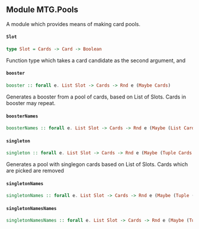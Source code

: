 ## Module MTG.Pools

A module which provides means of making card pools.

#### `Slot`

``` purescript
type Slot = Cards -> Card -> Boolean
```

Function type which takes a card candidate as the second argument, and

#### `booster`

``` purescript
booster :: forall e. List Slot -> Cards -> Rnd e (Maybe Cards)
```

Generates a booster from a pool of cards, based on List of Slots. Cards in booster may repeat.

#### `boosterNames`

``` purescript
boosterNames :: forall e. List Slot -> Cards -> Rnd e (Maybe (List CardId))
```

#### `singleton`

``` purescript
singleton :: forall e. List Slot -> Cards -> Rnd e (Maybe (Tuple Cards Cards))
```

Generates a pool with singlegon cards based on List of Slots. Cards which are picked are removed

#### `singletonNames`

``` purescript
singletonNames :: forall e. List Slot -> Cards -> Rnd e (Maybe (Tuple (List CardId) Cards))
```

#### `singletonNamesNames`

``` purescript
singletonNamesNames :: forall e. List Slot -> Cards -> Rnd e (Maybe (Tuple (List CardId) (List CardId)))
```


